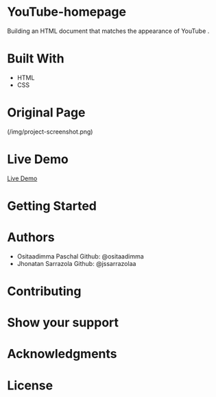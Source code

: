 # YouTube-homepage
Building an HTML document that matches the appearance of YouTube .
# Built With
- HTML
- CSS
# Original Page
(/img/project-screenshot.png)
# Live Demo
[Live Demo](https://jssarrazolaa.github.io/)
# Getting Started
# Authors
- Ositaadimma Paschal  Github: @ositaadimma
- Jhonatan Sarrazola Github: @jssarrazolaa
# Contributing
# Show your support
# Acknowledgments
# License
